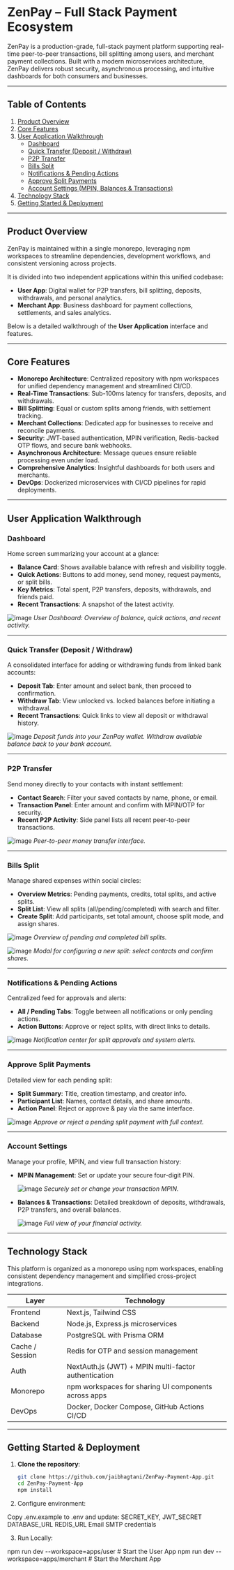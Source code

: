 # ZenPay – Full Stack Payment Ecosystem

ZenPay is a production-grade, full-stack payment platform supporting real-time peer-to-peer transactions, bill splitting among users, and merchant payment collections. Built with a modern microservices architecture, ZenPay delivers robust security, asynchronous processing, and intuitive dashboards for both consumers and businesses.

---

## Table of Contents

1. [Product Overview](#product-overview)  
2. [Core Features](#core-features)  
3. [User Application Walkthrough](#user-application-walkthrough)  
   - [Dashboard](#dashboard)  
   - [Quick Transfer (Deposit / Withdraw)](#quick-transfer)  
   - [P2P Transfer](#p2p-transfer)  
   - [Bills Split](#bills-split)  
   - [Notifications & Pending Actions](#notifications--pending-actions)  
   - [Approve Split Payments](#approve-split-payments)  
   - [Account Settings (MPIN, Balances & Transactions)](#account-settings)  
4. [Technology Stack](#technology-stack)  
5. [Getting Started & Deployment](#getting-started--deployment)  

---

## Product Overview

ZenPay is maintained within a single monorepo, leveraging npm workspaces to streamline dependencies, development workflows, and consistent versioning across projects.

It is divided into two independent applications within this unified codebase:

- **User App**: Digital wallet for P2P transfers, bill splitting, deposits, withdrawals, and personal analytics.  
- **Merchant App**: Business dashboard for payment collections, settlements, and sales analytics.

Below is a detailed walkthrough of the **User Application** interface and features.

---

## Core Features

- **Monorepo Architecture**: Centralized repository with npm workspaces for unified dependency management and streamlined CI/CD.  
- **Real-Time Transactions**: Sub-100ms latency for transfers, deposits, and withdrawals.  
- **Bill Splitting**: Equal or custom splits among friends, with settlement tracking.  
- **Merchant Collections**: Dedicated app for businesses to receive and reconcile payments.  
- **Security**: JWT-based authentication, MPIN verification, Redis-backed OTP flows, and secure bank webhooks.  
- **Asynchronous Architecture**: Message queues ensure reliable processing even under load.  
- **Comprehensive Analytics**: Insightful dashboards for both users and merchants.  
- **DevOps**: Dockerized microservices with CI/CD pipelines for rapid deployments.  

---

## User Application Walkthrough

### Dashboard

Home screen summarizing your account at a glance:

- **Balance Card**: Shows available balance with refresh and visibility toggle.  
- **Quick Actions**: Buttons to add money, send money, request payments, or split bills.  
- **Key Metrics**: Total spent, P2P transfers, deposits, withdrawals, and friends paid.  
- **Recent Transactions**: A snapshot of the latest activity.

![image](https://github.com/user-attachments/assets/d9fd380a-8e8d-4b9a-af1f-c61a52eaca6e)
*User Dashboard: Overview of balance, quick actions, and recent activity.*

---

### Quick Transfer (Deposit / Withdraw)

A consolidated interface for adding or withdrawing funds from linked bank accounts:

- **Deposit Tab**: Enter amount and select bank, then proceed to confirmation.  
- **Withdraw Tab**: View unlocked vs. locked balances before initiating a withdrawal.  
- **Recent Transactions**: Quick links to view all deposit or withdrawal history.

![image](https://github.com/user-attachments/assets/7e41c251-523f-46d4-b8b3-d60befd13905)
*Deposit funds into your ZenPay wallet.*
*Withdraw available balance back to your bank account.*

---

### P2P Transfer

Send money directly to your contacts with instant settlement:

- **Contact Search**: Filter your saved contacts by name, phone, or email.  
- **Transaction Panel**: Enter amount and confirm with MPIN/OTP for security.  
- **Recent P2P Activity**: Side panel lists all recent peer-to-peer transactions.

![image](https://github.com/user-attachments/assets/2d5d1f1e-b5d8-4f72-bb04-76494fae5caa)
*Peer-to-peer money transfer interface.*

---

### Bills Split

Manage shared expenses within social circles:

- **Overview Metrics**: Pending payments, credits, total splits, and active splits.  
- **Split List**: View all splits (all/pending/completed) with search and filter.  
- **Create Split**: Add participants, set total amount, choose split mode, and assign shares.

![image](https://github.com/user-attachments/assets/848d3f9e-fb2f-4a65-bedc-2a593e9bdce8)
*Overview of pending and completed bill splits.*

![image](https://github.com/user-attachments/assets/e9d97394-ebab-45cc-90f3-ea7a1ac54c46)
*Modal for configuring a new split: select contacts and confirm shares.*

---

### Notifications & Pending Actions

Centralized feed for approvals and alerts:

- **All / Pending Tabs**: Toggle between all notifications or only pending actions.  
- **Action Buttons**: Approve or reject splits, with direct links to details.

![image](https://github.com/user-attachments/assets/282400b3-110c-421b-a2f6-9cae7cf976d8)
*Notification center for split approvals and system alerts.*

---

### Approve Split Payments

Detailed view for each pending split:

- **Split Summary**: Title, creation timestamp, and creator info.  
- **Participant List**: Names, contact details, and share amounts.  
- **Action Panel**: Reject or approve & pay via the same interface.

![image](https://github.com/user-attachments/assets/5e045887-4874-4c88-8112-bb6bf1a457bd)
*Approve or reject a pending split payment with full context.*

---

### Account Settings

Manage your profile, MPIN, and view full transaction history:

- **MPIN Management**: Set or update your secure four-digit PIN.

  ![image](https://github.com/user-attachments/assets/bf1f8999-cb5d-4ea3-909d-a38a32ce37be)
  *Securely set or change your transaction MPIN.*

- **Balances & Transactions**: Detailed breakdown of deposits, withdrawals, P2P transfers, and overall balances.

  ![image](https://github.com/user-attachments/assets/04935753-4561-4a5e-997d-5656ba758274)
  *Full view of your financial activity.*

---

## Technology Stack

This platform is organized as a monorepo using npm workspaces, enabling consistent dependency management and simplified cross-project integrations.

| Layer           | Technology                                                  |
|-----------------|-------------------------------------------------------------|
| Frontend        | Next.js, Tailwind CSS                                       |
| Backend         | Node.js, Express.js microservices                            |
| Database        | PostgreSQL with Prisma ORM                                   |
| Cache / Session | Redis for OTP and session management                         |
| Auth            | NextAuth.js (JWT) + MPIN multi-factor authentication         |
| Monorepo        | npm workspaces for sharing UI components across apps         |
| DevOps          | Docker, Docker Compose, GitHub Actions CI/CD                 |

---

## Getting Started & Deployment

1. **Clone the repository**:

   ```bash
   git clone https://github.com/jaibhagtani/ZenPay-Payment-App.git
   cd ZenPay-Payment-App
   npm install
2. Configure environment:

Copy .env.example to .env and update:
SECRET_KEY, JWT_SECRET
DATABASE_URL
REDIS_URL
Email SMTP credentials

3. Run Locally:

npm run dev --workspace=apps/user     # Start the User App
npm run dev --workspace=apps/merchant # Start the Merchant App
